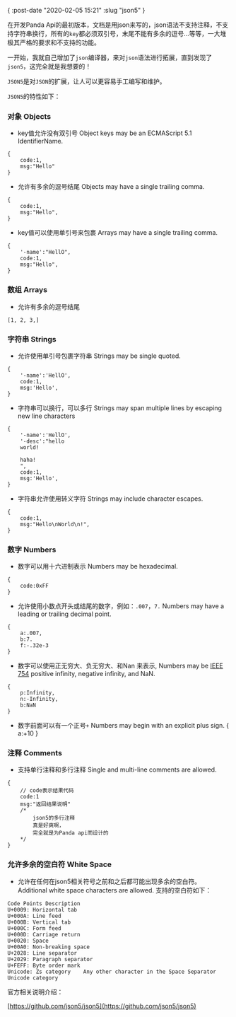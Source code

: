 {
    :post-date "2020-02-05 15:21"
    :slug "json5"
}

在开发Panda Api的最初版本，文档是用json来写的，json语法不支持注释，不支持字符串换行，所有的`key`都必须双引号，末尾不能有多余的逗号...等等，一大堆极其严格的要求和不支持的功能。

一开始，我就自己增加了`json`编译器，来对`json`语法进行拓展，直到发现了`json5`，这完全就是我想要的！

`JSON5`是对`JSON`的扩展，让人可以更容易手工编写和维护。

`JSON5`的特性如下：

### 对象 Objects
- key值允许没有双引号 Object keys may be an ECMAScript 5.1 IdentifierName.
```.language-json5
{
    code:1,
    msg:"Hello"
}
```
- 允许有多余的逗号结尾 Objects may have a single trailing comma.
```.language-json5
{
    code:1,
    msg:"Hello",
}
```
- key值可以使用单引号来包裹 Arrays may have a single trailing comma.
```.language-json5
{
    '-name':"HellO",
    code:1,
    msg:"Hello",
}
```

### 数组 Arrays
- 允许有多余的逗号结尾

```.language-json5
[1, 2, 3,]
```

### 字符串 Strings
- 允许使用单引号包裹字符串 Strings may be single quoted.

```.language-json5
{
    '-name':'HellO',
    code:1,
    msg:'Hello',
}
```
- 字符串可以换行，可以多行 Strings may span multiple lines by escaping new line characters
```.language-json5
{
    '-name':'HellO',
    '-desc':"hello
    world!

    haha!
    ",
    code:1,
    msg:'Hello',
}
```
- 字符串允许使用转义字符 Strings may include character escapes.
```.language-json5
{
    code:1,
    msg:"Hello\nWorld\n!",
}
```

### 数字 Numbers
- 数字可以用十六进制表示 Numbers may be hexadecimal.
```.language-json5
{
    code:0xFF
}
```
- 允许使用小数点开头或结尾的数字，例如：`.007`，`7.` Numbers may have a leading or trailing decimal point.
```.language-json5
{
    a:.007,
    b:7.
    f:-.32e-3
}
```
- 数字可以使用正无穷大、负无穷大、和Nan 来表示,  Numbers may be [IEEE 754](https://ieeexplore.ieee.org/document/4610935) positive infinity, negative infinity, and NaN.
```.language-json5
{
    p:Infinity,
    n:-Infinity,
    b:NaN
}
```

- 数字前面可以有一个正号`+` Numbers may begin with an explicit plus sign.
{
    a:+10
}

### 注释 Comments
- 支持单行注释和多行注释 Single and multi-line comments are allowed.
```.language-json5
{
    // code表示结果代码
    code:1
    msg:"返回结果说明"
    /*
        json5的多行注释
        真是好爽啊，
        完全就是为Panda api而设计的
    */
}
```

### 允许多余的空白符 White Space
- 允许在任何在json5相关符号之前和之后都可能出现多余的空白符。 Additional white space characters are allowed. 支持的空白符如下：
```.language-json5
Code Points	Description
U+0009:	Horizontal tab
U+000A:	Line feed
U+000B:	Vertical tab
U+000C:	Form feed
U+000D:	Carriage return
U+0020:	Space
U+00A0:	Non-breaking space
U+2028:	Line separator
U+2029:	Paragraph separator
U+FEFF:	Byte order mark
Unicode: Zs category	Any other character in the Space Separator Unicode category

```




官方相关说明介绍：

[https://github.com/json5/json5](https://github.com/json5/json5)